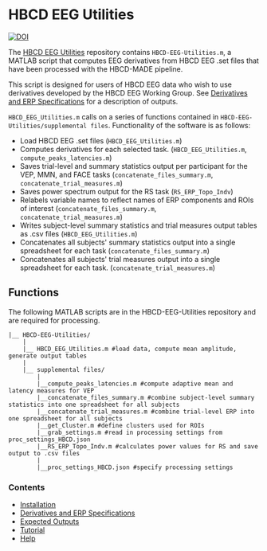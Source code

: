 # HBCD EEG Utilities

[![DOI](https://zenodo.org/badge/DOI/10.5281/zenodo.15483799.svg)](https://doi.org/10.5281/zenodo.15483799)

The [HBCD EEG Utilities](https://github.com/Child-Development-Lab/HBCD-EEG-Utilities) repository contains `HBCD-EEG-Utilities.m`, a MATLAB script that computes EEG derivatives from HBCD EEG .set files that have been processed with the HBCD-MADE pipeline. 

This script is designed for users of HBCD EEG data who wish to use derivatives developed by the HBCD EEG Working Group. See [Derivatives and ERP Specifications](https://childdevlab-hbcd-eeg-utilities.readthedocs.io/en/latest/derivatives_ERPspecs/) for a description of outputs.  

`HBCD_EEG_Utilities.m` calls on a series of functions contained in `HBCD-EEG-Utilities/supplemental files`.
Functionality of the software is as follows:

- Load HBCD EEG .set files (`HBCD_EEG_Utilities.m`)
- Computes derivatives for each selected task. (`HBCD_EEG_Utilities.m`, `compute_peaks_latencies.m`)
- Saves trial-level and summary statistics output per participant for the VEP, MMN, and FACE tasks (`concatenate_files_summary.m`, `concatenate_trial_measures.m`)
- Saves power spectrum output for the RS task (`RS_ERP_Topo_Indv`) 
- Relabels variable names to reflect names of ERP components and ROIs of interest (`concatenate_files_summary.m`, `concatenate_trial_measures.m`)
- Writes subject-level summary statistics and trial measures output tables as .csv files (`HBCD_EEG_Utilities.m`)
- Concatenates all subjects' summary statistics output into a single spreadsheet for each task (`concatenate_files_summary.m`) 
- Concatenates all subjects' trial measures output into a single spreadsheet for each task. (`concatenate_trial_measures.m`)

## Functions

The following MATLAB scripts are in the HBCD-EEG-Utilities repository and are required for processing. 

    |__ HBCD-EEG-Utilities/
        |
        |__ HBCD_EEG_Utilities.m #load data, compute mean amplitude, generate output tables
        |
        |__ supplemental files/
            |
            |__compute_peaks_latencies.m #compute adaptive mean and latency measures for VEP
            |__concatenate_files_summary.m #combine subject-level summary statistics into one spreadsheet for all subjects
            |__concatenate_trial_measures.m #combine trial-level ERP into one spreadsheet for all subjects
            |__get_Cluster.m #define clusters used for ROIs
            |__grab_settings.m #read in processing settings from proc_settings_HBCD.json
            |__RS_ERP_Topo_Indv.m #calculates power values for RS and save output to .csv files
            |
            |__proc_settings_HBCD.json #specify processing settings
            
            
### Contents 

- [Installation](https://childdevlab-hbcd-eeg-utilities.readthedocs.io/en/latest/installation/)
- [Derivatives and ERP Specifications](https://childdevlab-hbcd-eeg-utilities.readthedocs.io/en/latest/derivatives_ERPspecs/)
- [Expected Outputs](https://childdevlab-hbcd-eeg-utilities.readthedocs.io/en/latest/expected-outputs/)
- [Tutorial](https://childdevlab-hbcd-eeg-utilities.readthedocs.io/en/latest/tutorial/)
- [Help](https://childdevlab-hbcd-eeg-utilities.readthedocs.io/en/latest/help/)